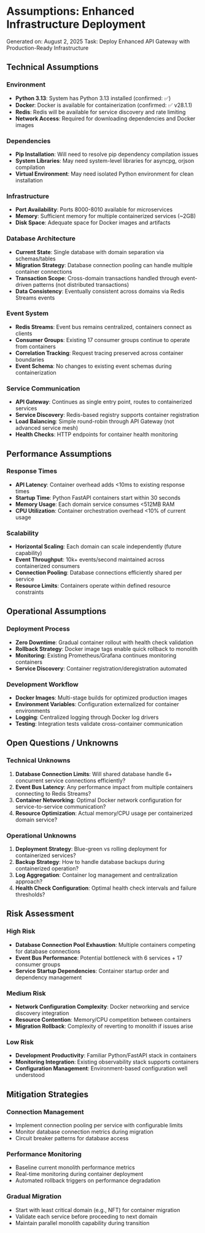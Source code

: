 # Assumptions: Enhanced Infrastructure Deployment

Generated on: August 2, 2025
Task: Deploy Enhanced API Gateway with Production-Ready Infrastructure

## Technical Assumptions

### Environment
- **Python 3.13**: System has Python 3.13 installed (confirmed: ✅)
- **Docker**: Docker is available for containerization (confirmed: ✅ v28.1.1)
- **Redis**: Redis will be available for service discovery and rate limiting
- **Network Access**: Required for downloading dependencies and Docker images

### Dependencies
- **Pip Installation**: Will need to resolve pip dependency compilation issues
- **System Libraries**: May need system-level libraries for asyncpg, orjson compilation
- **Virtual Environment**: May need isolated Python environment for clean installation

### Infrastructure
- **Port Availability**: Ports 8000-8010 available for microservices
- **Memory**: Sufficient memory for multiple containerized services (~2GB)
- **Disk Space**: Adequate space for Docker images and artifacts

### Database Architecture
- **Current State**: Single database with domain separation via schemas/tables
- **Migration Strategy**: Database connection pooling can handle multiple container connections
- **Transaction Scope**: Cross-domain transactions handled through event-driven patterns (not distributed transactions)
- **Data Consistency**: Eventually consistent across domains via Redis Streams events

### Event System
- **Redis Streams**: Event bus remains centralized, containers connect as clients
- **Consumer Groups**: Existing 17 consumer groups continue to operate from containers
- **Correlation Tracking**: Request tracing preserved across container boundaries
- **Event Schema**: No changes to existing event schemas during containerization

### Service Communication
- **API Gateway**: Continues as single entry point, routes to containerized services
- **Service Discovery**: Redis-based registry supports container registration
- **Load Balancing**: Simple round-robin through API Gateway (not advanced service mesh)
- **Health Checks**: HTTP endpoints for container health monitoring

## Performance Assumptions

### Response Times
- **API Latency**: Container overhead adds <10ms to existing response times
- **Startup Time**: Python FastAPI containers start within 30 seconds
- **Memory Usage**: Each domain service consumes <512MB RAM
- **CPU Utilization**: Container orchestration overhead <10% of current usage

### Scalability
- **Horizontal Scaling**: Each domain can scale independently (future capability)  
- **Event Throughput**: 10k+ events/second maintained across containerized consumers
- **Connection Pooling**: Database connections efficiently shared per service
- **Resource Limits**: Containers operate within defined resource constraints

## Operational Assumptions

### Deployment Process
- **Zero Downtime**: Gradual container rollout with health check validation
- **Rollback Strategy**: Docker image tags enable quick rollback to monolith
- **Monitoring**: Existing Prometheus/Grafana continues monitoring containers
- **Service Discovery**: Container registration/deregistration automated

### Development Workflow
- **Docker Images**: Multi-stage builds for optimized production images
- **Environment Variables**: Configuration externalized for container environments
- **Logging**: Centralized logging through Docker log drivers
- **Testing**: Integration tests validate cross-container communication

## Open Questions / Unknowns

### Technical Unknowns
1. **Database Connection Limits**: Will shared database handle 6+ concurrent service connections efficiently?
2. **Event Bus Latency**: Any performance impact from multiple containers connecting to Redis Streams?
3. **Container Networking**: Optimal Docker network configuration for service-to-service communication?
4. **Resource Optimization**: Actual memory/CPU usage per containerized domain service?

### Operational Unknowns  
1. **Deployment Strategy**: Blue-green vs rolling deployment for containerized services?
2. **Backup Strategy**: How to handle database backups during containerized operation?
3. **Log Aggregation**: Container log management and centralization approach?
4. **Health Check Configuration**: Optimal health check intervals and failure thresholds?

## Risk Assessment

### High Risk
- **Database Connection Pool Exhaustion**: Multiple containers competing for database connections
- **Event Bus Performance**: Potential bottleneck with 6 services + 17 consumer groups
- **Service Startup Dependencies**: Container startup order and dependency management

### Medium Risk  
- **Network Configuration Complexity**: Docker networking and service discovery integration
- **Resource Contention**: Memory/CPU competition between containers
- **Migration Rollback**: Complexity of reverting to monolith if issues arise

### Low Risk
- **Development Productivity**: Familiar Python/FastAPI stack in containers
- **Monitoring Integration**: Existing observability stack supports containers
- **Configuration Management**: Environment-based configuration well understood

## Mitigation Strategies

### Connection Management
- Implement connection pooling per service with configurable limits
- Monitor database connection metrics during migration
- Circuit breaker patterns for database access

### Performance Monitoring
- Baseline current monolith performance metrics
- Real-time monitoring during container deployment  
- Automated rollback triggers on performance degradation

### Gradual Migration
- Start with least critical domain (e.g., NFT) for container migration
- Validate each service before proceeding to next domain
- Maintain parallel monolith capability during transition
